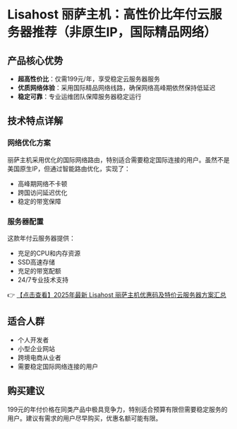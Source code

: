 # Lisahost 丽萨主机：高性价比年付云服务器推荐（非原生IP，国际精品网络）

## 产品核心优势

- **超高性价比**：仅需199元/年，享受稳定云服务器服务
- **优质网络体验**：采用国际精品网络线路，确保网络高峰期依然保持低延迟
- **稳定可靠**：专业运维团队保障服务器稳定运行

## 技术特点详解

### 网络优化方案
丽萨主机采用优化的国际网络路由，特别适合需要稳定国际连接的用户。虽然不是美国原生IP，但通过智能路由优化，实现了：

- 高峰期网络不卡顿
- 跨国访问延迟优化
- 稳定的带宽保障

### 服务器配置
这款年付云服务器提供：

- 充足的CPU和内存资源
- SSD高速存储
- 充足的带宽配额
- 24/7专业技术支持

👉 [【点击查看】2025年最新 Lisahost 丽萨主机优惠码及特价云服务器方案汇总](https://bit.ly/lisazhuji)

## 适合人群

- 个人开发者
- 小型企业网站
- 跨境电商从业者
- 需要稳定国际网络连接的用户

## 购买建议

199元的年付价格在同类产品中极具竞争力，特别适合预算有限但需要稳定服务的用户。建议有需求的用户尽早购买，优惠名额可能有限。